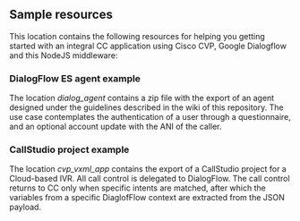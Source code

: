 ## Sample resources

This location contains the following resources for helping you getting started with an integral CC application using Cisco CVP, Google Dialogflow and this NodeJS middleware:

### DialogFlow ES agent example
The location _dialog_agent_ contains a zip file with the export of an agent designed under the guidelines described in the wiki of this repository. The use case contemplates the authentication of a user through a questionnaire, and an optional account update with the ANI of the caller.

### CallStudio project example
The location _cvp_vxml_app_ contains the export of a CallStudio project for a Cloud-based IVR. All call control is delegated to DialogFlow. The call control returns to CC only when specific intents are matched, after which the variables from a specific DiaglofFlow context are extracted from the JSON payload.